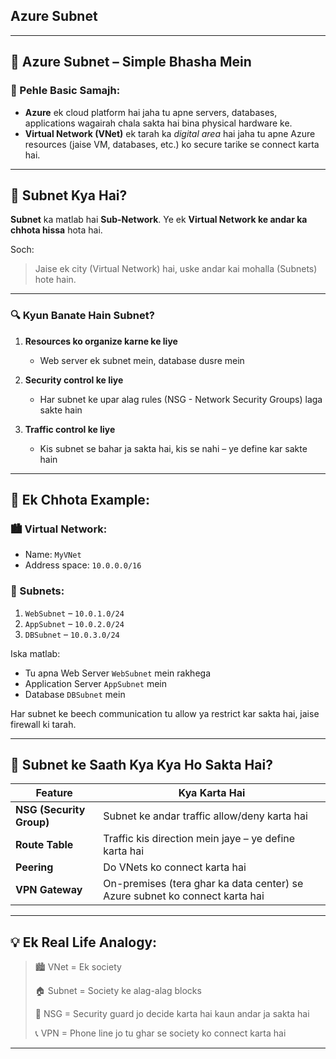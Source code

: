 ## **Azure Subnet** 

---

## 🔷 Azure Subnet – Simple Bhasha Mein

### 🔹 Pehle Basic Samajh:

* **Azure** ek cloud platform hai jaha tu apne servers, databases, applications wagairah chala sakta hai bina physical hardware ke.
* **Virtual Network (VNet)** ek tarah ka *digital area* hai jaha tu apne Azure resources (jaise VM, databases, etc.) ko secure tarike se connect karta hai.

---

## 🧱 Subnet Kya Hai?

**Subnet** ka matlab hai **Sub-Network**. Ye ek **Virtual Network ke andar ka chhota hissa** hota hai.

Soch:

> Jaise ek city (Virtual Network) hai, uske andar kai mohalla (Subnets) hote hain.

---

### 🔍 Kyun Banate Hain Subnet?

1. **Resources ko organize karne ke liye**

   * Web server ek subnet mein, database dusre mein
2. **Security control ke liye**

   * Har subnet ke upar alag rules (NSG - Network Security Groups) laga sakte hain
3. **Traffic control ke liye**

   * Kis subnet se bahar ja sakta hai, kis se nahi – ye define kar sakte hain

---

## 🧠 Ek Chhota Example:

### 🏙 Virtual Network:

* Name: `MyVNet`
* Address space: `10.0.0.0/16`

### 🧩 Subnets:

1. `WebSubnet` – `10.0.1.0/24`
2. `AppSubnet` – `10.0.2.0/24`
3. `DBSubnet` – `10.0.3.0/24`

Iska matlab:

* Tu apna Web Server `WebSubnet` mein rakhega
* Application Server `AppSubnet` mein
* Database `DBSubnet` mein

Har subnet ke beech communication tu allow ya restrict kar sakta hai, jaise firewall ki tarah.

---

## 🔐 Subnet ke Saath Kya Kya Ho Sakta Hai?

| Feature                  | Kya Karta Hai                                                               |
| ------------------------ | --------------------------------------------------------------------------- |
| **NSG (Security Group)** | Subnet ke andar traffic allow/deny karta hai                                |
| **Route Table**          | Traffic kis direction mein jaye – ye define karta hai                       |
| **Peering**              | Do VNets ko connect karta hai                                               |
| **VPN Gateway**          | On-premises (tera ghar ka data center) se Azure subnet ko connect karta hai |

---

## 💡 Ek Real Life Analogy:

> 🏙 VNet = Ek society
>
> 🏠 Subnet = Society ke alag-alag blocks
>
> 🚧 NSG = Security guard jo decide karta hai kaun andar ja sakta hai
>
> 📞 VPN = Phone line jo tu ghar se society ko connect karta hai

---

